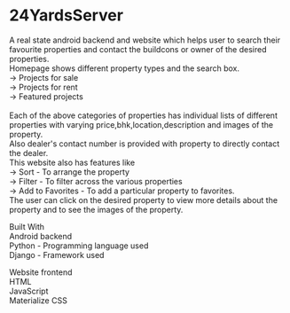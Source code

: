# 24YardsServer
A real state android backend and website which helps user to search their favourite properties and contact the buildcons or owner of the desired properties.<br>
Homepage shows different property types and the search box.<br>
-> Projects for sale<br>
-> Projects for rent<br>
-> Featured projects<br>
<br>
Each of the above categories of properties has individual lists of different properties with varying price,bhk,location,description and images of the property.<br>
Also dealer's contact number is provided with property to directly contact the dealer.<br>
This website also has features like <br>
-> Sort - To arrange the property<br>
-> Filter - To filter across the various properties<br>
-> Add to Favorites - To add a particular property to favorites.<br>
The user can click on the desired property to view more details about the property and to see the images of the property.<br>

Built With<br>
Android backend<br>
Python - Programming language used<br>
Django - Framework used<br>

Website frontend<br>
HTML<br>
JavaScript<br>
Materialize CSS<br>
